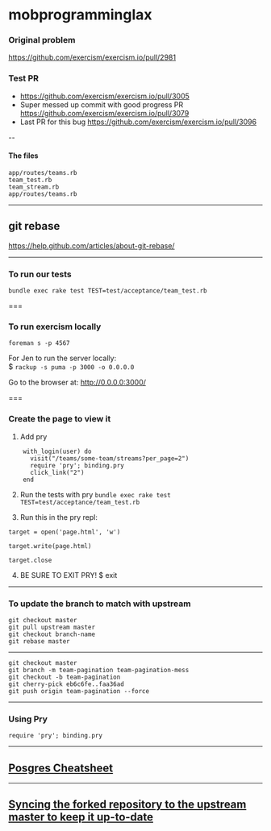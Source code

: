 # mobprogramminglax

### Original problem
https://github.com/exercism/exercism.io/pull/2981

### Test PR
+ https://github.com/exercism/exercism.io/pull/3005  
+ Super messed up commit with good progress PR https://github.com/exercism/exercism.io/pull/3079
+ Last PR for this bug https://github.com/exercism/exercism.io/pull/3096

--

#### The files
`app/routes/teams.rb`  
`team_test.rb`  
`team_stream.rb`  
`app/routes/teams.rb`

---

## git rebase
https://help.github.com/articles/about-git-rebase/

---

### To run our tests

`bundle exec rake test TEST=test/acceptance/team_test.rb`

===

### To run exercism locally
`foreman s -p 4567`

For Jen to run the server locally:   
$ `rackup -s puma -p 3000 -o 0.0.0.0`

Go to the browser at: http://0.0.0.0:3000/

===

### Create the page to view it
1. Add pry
```
    with_login(user) do
      visit("/teams/some-team/streams?per_page=2")
      require 'pry'; binding.pry
      click_link("2")
    end
```
2. Run the tests with pry
`bundle exec rake test TEST=test/acceptance/team_test.rb`

3. Run this in the pry repl:

`target = open('page.html', 'w')`

`target.write(page.html)`

`target.close`

4. BE SURE TO EXIT PRY!
$ exit

---

### To update the branch to match with upstream
```
git checkout master
git pull upstream master
git checkout branch-name
git rebase master
```

---

```
git checkout master
git branch -m team-pagination team-pagination-mess
git checkout -b team-pagination
git cherry-pick eb6c6fe..faa36ad
git push origin team-pagination --force
```

---

### Using Pry

`require 'pry'; binding.pry` 

---

## [Posgres Cheatsheet](http://www.postgresonline.com/downloads/special_feature/postgresql83_psql_cheatsheet.pdf)

---

## [Syncing the forked repository to the upstream master to keep it up-to-date](https://help.github.com/articles/syncing-a-fork/)
